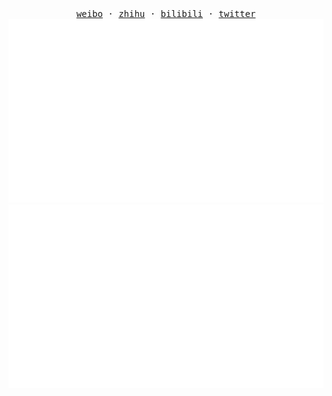 <div align="center">
  <samp>
    <a href="https://weibo.com/u/7293381604">weibo</a> ·
    <a href="https://www.zhihu.com/people/wongzero">zhihu</a> ·
    <a href="https://space.bilibili.com/8380727">bilibili</a> ·
    <a href="https://twitter.com/ApassEr0x00">twitter</a>
  </samp>
</div>
<div align="center">
  <img src="https://raw.githubusercontent.com/zerowong/github-stats-transparent/output/generated/overview.svg" />
  <img src="https://raw.githubusercontent.com/zerowong/github-stats-transparent/output/generated/languages.svg" />
</div>

